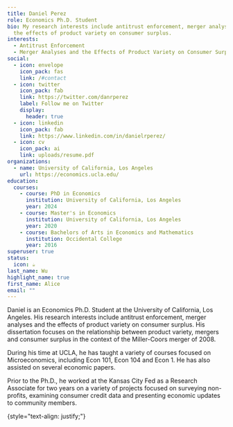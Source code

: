 ```yaml
---
title: Daniel Perez
role: Economics Ph.D. Student
bio: My research interests include antitrust enforcement, merger analyses and
  the effects of product variety on consumer surplus.
interests:
  - Antitrust Enforcement
  - Merger Analyses and the Effects of Product Variety on Consumer Surplus
social:
  - icon: envelope
    icon_pack: fas
    link: /#contact
  - icon: twitter
    icon_pack: fab
    link: https://twitter.com/danrperez
    label: Follow me on Twitter
    display:
      header: true
  - icon: linkedin
    icon_pack: fab
    link: https://www.linkedin.com/in/danielrperez/
  - icon: cv
    icon_pack: ai
    link: uploads/resume.pdf
organizations:
  - name: University of California, Los Angeles
    url: https://economics.ucla.edu/
education:
  courses:
    - course: PhD in Economics
      institution: University of California, Los Angeles
      year: 2024
    - course: Master's in Economics
      institution: University of California, Los Angeles
      year: 2020
    - course: Bachelors of Arts in Economics and Mathematics
      institution: Occidental College
      year: 2016
superuser: true
status:
  icon: ☕️
last_name: Wu
highlight_name: true
first_name: Alice
email: ""
---
```

Daniel is an Economics Ph.D. Student at the University of California, Los Angeles. His research interests include antitrust enforcement, merger analyses and the effects of product variety on consumer surplus. His dissertation focuses on the relationship between product variety, mergers and consumer surplus in the context of the Miller-Coors merger of 2008. 

D﻿uring his time at UCLA, he has taught a variety of courses focused on Microeconomics, including Econ 101, Econ 104 and Econ 1. He has also assisted on several economic papers. 

Prior to the Ph.D., he worked at the Kansas City Fed as a Research Associate for two years on a variety of projects focused on surveying non-profits, examining consumer credit data and presenting economic updates to community members. 

{style="text-align: justify;"}